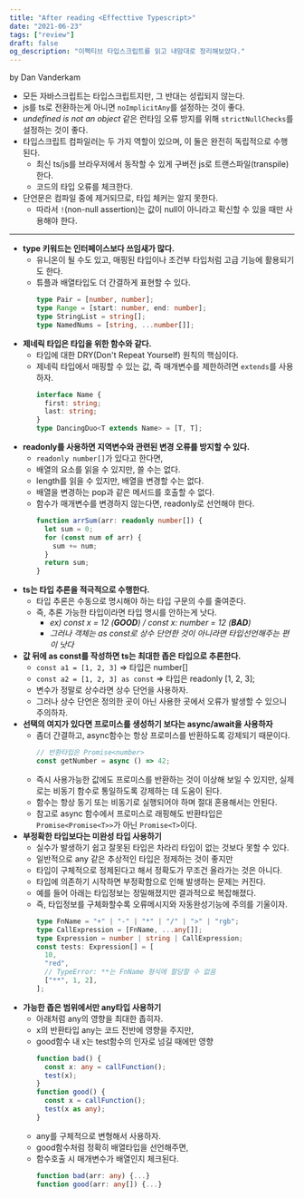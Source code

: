 ```yaml
---
title: "After reading <Effecttive Typescript>"
date: "2021-06-23"
tags: ["review"]
draft: false
og_description: "이펙티브 타입스크립트를 읽고 내맘대로 정리해보았다."
---
```


by Dan Vanderkam

- 모든 자바스크립트는 타입스크립트지만, 그 반대는 성립되지 않는다.
- js를 ts로 전환하는게 아니면 `noImplicitAny`를 설정하는 것이 좋다.
- _undefined is not an object_ 같은 런타임 오류 방지를 위해 `strictNullChecks`를 설정하는 것이 좋다.
- 타입스크립트 컴파일러는 두 가지 역할이 있으며, 이 둘은 완전히 독립적으로 수행된다.
  - 최신 ts/js를 브라우저에서 동작할 수 있게 구버전 js로 트랜스파일(transpile)한다.
  - 코드의 타입 오류를 체크한다.
- 단언문은 컴파일 중에 제거되므로, 타입 체커는 알지 못한다.
  - 따라서 `!`(non-null assertion)는 값이 null이 아니라고 확신할 수 있을 때만 사용해야 한다.

<hr />

- **type 키워드는 인터페이스보다 쓰임새가 많다.**
  - 유니온이 될 수도 있고, 매핑된 타입이나 조건부 타입처럼 고급 기능에 활용되기도 한다.
  - 튜플과 배열타입도 더 간결하게 표현할 수 있다.
    ```ts
    type Pair = [number, number];
    type Range = [start: number, end: number];
    type StringList = string[];
    type NamedNums = [string, ...number[]];
    ```
- **제네릭 타입은 타입을 위한 함수와 같다.**
  - 타입에 대한 DRY(Don't Repeat Yourself) 원칙의 핵심이다.
  - 제네릭 타입에서 매핑할 수 있는 값, 즉 매개변수를 제한하려면 `extends`를 사용하자.
    ```ts
    interface Name {
      first: string;
      last: string;
    }
    type DancingDuo<T extends Name> = [T, T];
    ```
- **readonly를 사용하면 지역변수와 관련된 변경 오류를 방지할 수 있다.**
  - `readonly number[]`가 있다고 한다면,
  - 배열의 요소를 읽을 수 있지만, 쓸 수는 없다.
  - length를 읽을 수 있지만, 배열을 변경할 수는 없다.
  - 배열을 변경하는 pop과 같은 메서드를 호출할 수 없다.
  - 함수가 매개변수를 변경하지 않는다면, readonly로 선언해야 한다.
    ```ts
    function arrSum(arr: readonly number[]) {
      let sum = 0;
      for (const num of arr) {
        sum += num;
      }
      return sum;
    }
    ```
- **ts는 타입 추론을 적극적으로 수행한다.**
  - 타입 추론은 수동으로 명시해야 하는 타입 구문의 수를 줄여준다.
  - 즉, 추론 가능한 타입이라면 타입 명시를 안하는게 낫다.
    - _ex) const x = 12 (**GOOD**) / const x: number = 12 (**BAD**)_
    - _그러나 객체는 as const로 상수 단언한 것이 아니라면 타입선언해주는 편이 낫다_
- **값 뒤에 as const를 작성하면 ts는 최대한 좁은 타입으로 추론한다.**
  - `const a1 = [1, 2, 3]` => 타입은 number[]
  - `const a2 = [1, 2, 3] as const` => 타입은 readonly [1, 2, 3];
  - 변수가 정말로 상수라면 상수 단언을 사용하자.
  - 그러나 상수 단언은 정의한 곳이 아닌 사용한 곳에서 오류가 발생할 수 있으니 주의하자.
- **선택의 여지가 있다면 프로미스를 생성하기 보다는 async/await을 사용하자**
  - 좀더 간결하고, async함수는 항상 프로미스를 반환하도록 강제되기 때문이다.
    ```ts
    // 반환타입은 Promise<number>
    const getNumber = async () => 42;
    ```
  - 즉시 사용가능한 값에도 프로미스를 반환하는 것이 이상해 보일 수 있지만, 실제로는 비동기 함수로 통일하도록 강제하는 데 도움이 된다.
  - 함수는 항상 동기 또는 비동기로 실행되어야 하며 절대 혼용해서는 안된다.
  - 참고로 async 함수에서 프로미스로 래핑해도 반환타입은 `Promise<Promise<T>>`가 아닌 `Promise<T>`이다.
- **부정확한 타입보다는 미완성 타입 사용하기**
  - 실수가 발생하기 쉽고 잘못된 타입은 차라리 타입이 없는 것보다 못할 수 있다.
  - 일반적으로 any 같은 추상적인 타입은 정제하는 것이 좋지만
  - 타입이 구체적으로 정제된다고 해서 정확도가 무조건 올라가는 것은 아니다.
  - 타입에 의존하기 시작하면 부정확함으로 인해 발생하는 문제는 커진다.
  - 예를 들어 아래는 타입정보는 정밀해졌지만 결과적으로 복잡해졌다.
  - 즉, 타입정보를 구체화할수록 오류메시지와 자동완성기능에 주의를 기울이자.
    ```ts
    type FnName = "+" | "-" | "*" | "/" | ">" | "rgb";
    type CallExpression = [FnName, ...any[]];
    type Expression = number | string | CallExpression;
    const tests: Expression[] = [
      10,
      "red",
      // TypeError: **는 FnName 형식에 할당할 수 없음
      ["**", 1, 2],
    ];
    ```
- **가능한 좁은 범위에서만 any타입 사용하기**
  - 아래처럼 any의 영향을 최대한 좁히자.
  - x의 반환타입 any는 코드 전반에 영향을 주지만,
  - good함수 내 x는 test함수의 인자로 넘길 때에만 영향
    ```ts
    function bad() {
      const x: any = callFunction();
      test(x);
    }
    function good() {
      const x = callFunction();
      test(x as any);
    }
    ```
  - any를 구체적으로 변형해서 사용하자.
  - good함수처럼 정확히 배열타입을 선언해주면,
  - 함수호출 시 매개변수가 배열인지 체크된다.
    ```ts
    function bad(arr: any) {...}
    function good(arr: any[]) {...}
    ```
